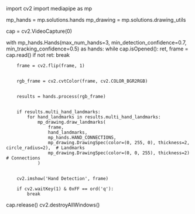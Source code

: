 import cv2
import mediapipe as mp

mp_hands = mp.solutions.hands
mp_drawing = mp.solutions.drawing_utils

cap = cv2.VideoCapture(0)


with mp_hands.Hands(max_num_hands=3, min_detection_confidence=0.7, min_tracking_confidence=0.5) as hands:
    while cap.isOpened():
        ret, frame = cap.read()
        if not ret:
            break


        frame = cv2.flip(frame, 1)


        rgb_frame = cv2.cvtColor(frame, cv2.COLOR_BGR2RGB)


        results = hands.process(rgb_frame)
   

        if results.multi_hand_landmarks:
            for hand_landmarks in results.multi_hand_landmarks:
                mp_drawing.draw_landmarks(
                    frame,
                    hand_landmarks,
                    mp_hands.HAND_CONNECTIONS,
                    mp_drawing.DrawingSpec(color=(0, 255, 0), thickness=2, circle_radius=2),  # Landmarks
                    mp_drawing.DrawingSpec(color=(0, 0, 255), thickness=2)  # Connections
                )


        cv2.imshow('Hand Detection', frame)

        if cv2.waitKey(1) & 0xFF == ord('q'):
            break

cap.release()
cv2.destroyAllWindows()

